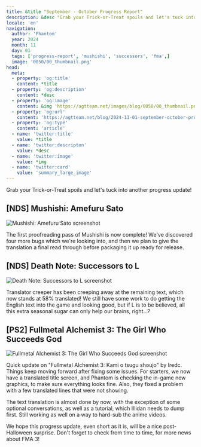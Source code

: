 ```yaml
---
title: &title "September - October Progress Report"
description: &desc "Grab your Trick-or-Treat spoils and let's tuck into another progress update!"
locale: 'en'
navigation:
  author: 'Phantom'
  year: 2024
  month: 11
  day: 01
  tags: ['progress-report', 'mushishi', 'successors', 'fma',]
  image: '0050/00_thumbnail.png'
head:
  meta:
  - property: 'og:title'
    content: *title
  - property: 'og:description'
    content: *desc
  - property: 'og:image'
    content: &img 'https://agtteam.net/images/blog/0050/00_thumbnail.png'
  - property: 'og:url'
    content: 'https://agtteam.net/blog/2024-11-01-september-october-progress-report'
  - property: 'og:type'
    content: 'article'
  - name: 'twitter:title'
    value: *title
  - name: 'twitter:descripton'
    value: *desc
  - name: 'twitter:image'
    value: *img
  - name: 'twitter:card'
    value: 'summary_large_image'
---
```

Grab your Trick-or-Treat spoils and let's tuck into another progress update!

## \[NDS\] Mushishi: Amefuru Sato

![Mushishi: Amefuru Sato screenshot](/images/blog/0050/01_mushishi.png)

The first proofreading pass of Mushishi is now complete! We've discovered four more bugs which we're looking into, and then we plan to give the translation a final read through before packaging it up ready for release.

## \[NDS\] Death Note: Successors to L

![Death Note: Successors to L screenshot](/images/blog/0050/02_deathnote.png)

Translator creeper has been creeping away at the remaining text, which now stands at 58% translated! We still have some work to do getting the English text into the game and looking good, but if L is to be believed, all this extra seasonal sugar can only help our brains, right...?

## \[PS2\] Fullmetal Alchemist 3: The Girl Who Succeeds God

![Fullmetal Alchemist 3: The Girl Who Succeeds God screenshot](/images/blog/0050/03_fma.png)

Quick update on "Fullmetal Alchemist 3: Kami o tsugu shoujo" by Iredc. Things keep moving forward after fixing some issues. For starters, we now have a translated title screen, and Phantom is checking the in-game new graphics, to make sure everything looks fine. Also, they fixed a problem with a few translated lines that were not showing.

The text translation is almost done by now, with the exception of some optional conversations, as well as a tutorial, which Illidan needs to dump first. Still working as well on a way to hard-sub the anime videos.

We hope this progress update, even short as it is, will be a nice post-Halloween surprise. Don't forget to check from time to time, for more news about FMA 3!